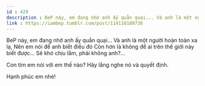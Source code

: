 ```yaml
---
id : 429
description : BeP này, em đang nhớ anh ấy quằn quại... Và anh là một người hoàn toàn xa lạ, Nên em nói để anh biết điều đó Còn hơn là không để ai trên thế giới này biết được... Sẽ khó chịu lắm, phải không anh?...
link : https://iambep.tumblr.com/post/114118189736
---
```


BeP này, em đang nhớ anh ấy quằn quại... Và anh là một người hoàn toàn xa
lạ, Nên em nói để anh biết điều đó Còn hơn là không để ai trên thế giới
này biết được... Sẽ khó chịu lắm, phải không anh?...

Con tim em nói với em thế nào? Hãy lắng nghe nó và quyết định.

Hạnh phúc em nhé!